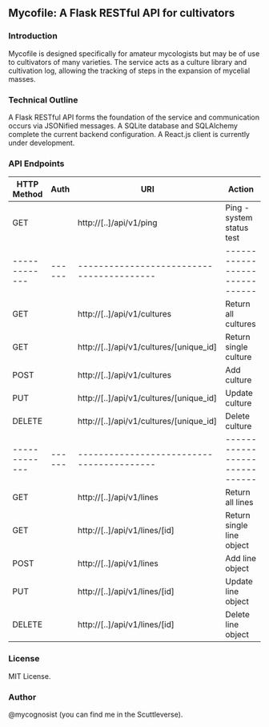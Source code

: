 ## Mycofile: A Flask RESTful API for cultivators

### Introduction

Mycofile is designed specifically for amateur mycologists but may be of use to cultivators of many varieties. The service acts as a culture library and cultivation log, allowing the tracking of steps in the expansion of mycelial masses. 

### Technical Outline

A Flask RESTful API forms the foundation of the service and communication occurs via JSONified messages. A SQLite database and SQLAlchemy complete the current backend configuration. A React.js client is currently under development.

### API Endpoints

| HTTP Method | Auth | URI                                     | Action                       |
|-------------|------|-----------------------------------------|------------------------------|
| GET         |      | http://[..]/api/v1/ping                 | Ping - system status test    |
|-------------|------|-----------------------------------------|------------------------------|
| GET         |      | http://[..]/api/v1/cultures             | Return all cultures          |
| GET         |      | http://[..]/api/v1/cultures/[unique_id] | Return single culture        |
| POST        |      | http://[..]/api/v1/cultures             | Add culture                  |
| PUT         |      | http://[..]/api/v1/cultures/[unique_id] | Update culture               |
| DELETE      |      | http://[..]/api/v1/cultures/[unique_id] | Delete culture               |
|-------------|------|-----------------------------------------|------------------------------|
| GET         |      | http://[..]/api/v1/lines                | Return all lines             |
| GET         |      | http://[..]/api/v1/lines/[id]           | Return single line object    |
| POST        |      | http://[..]/api/v1/lines                | Add line object              |
| PUT         |      | http://[..]/api/v1/lines/[id]           | Update line object           |
| DELETE      |      | http://[..]/api/v1/lines/[id]           | Delete line object           |

### License

MIT License.

### Author

@mycognosist (you can find me in the Scuttleverse).

